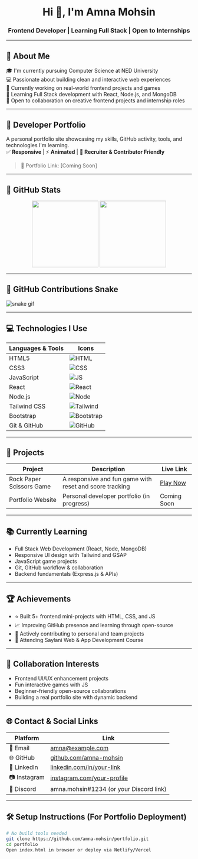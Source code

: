 <h1 align="center">Hi 👋, I'm Amna Mohsin</h1>
<h3 align="center">Frontend Developer | Learning Full Stack | Open to Internships</h3>

---

## 🧠 About Me

🎓 I'm currently pursuing Computer Science at NED University  
💻 Passionate about building clean and interactive web experiences  
🔭 Currently working on real-world frontend projects and games  
🌱 Learning Full Stack development with React, Node.js, and MongoDB  
🤝 Open to collaboration on creative frontend projects and internship roles  

---

## 💼 Developer Portfolio

A personal portfolio site showcasing my skills, GitHub activity, tools, and technologies I'm learning.  
✅ **Responsive** | ⚡ **Animated** | 🤝 **Recruiter & Contributor Friendly**

> 📍 Portfolio Link: [Coming Soon]

---

## 🚀 GitHub Stats

<p align="center">
  <img src="https://github-readme-stats.vercel.app/api?username=amna-mohsin&show_icons=true&theme=tokyonight" height="180"/>
  <img src="https://github-readme-stats.vercel.app/api/top-langs/?username=amna-mohsin&layout=compact&theme=tokyonight" height="180"/>
</p>

---

## 🐍 GitHub Contributions Snake

![snake gif](https://github.com/amna-mohsin/amna-mohsin/blob/output/github-contribution-grid-snake.svg)

---

## 💻 Technologies I Use

| Languages & Tools | Icons |
|-------------------|-------|
| HTML5             | ![HTML](https://img.shields.io/badge/-HTML5-E34F26?logo=html5&logoColor=white) |
| CSS3              | ![CSS](https://img.shields.io/badge/-CSS3-1572B6?logo=css3&logoColor=white) |
| JavaScript        | ![JS](https://img.shields.io/badge/-JavaScript-F7DF1E?logo=javascript&logoColor=black) |
| React             | ![React](https://img.shields.io/badge/-React-61DAFB?logo=react&logoColor=black) |
| Node.js           | ![Node](https://img.shields.io/badge/-Node.js-339933?logo=node.js&logoColor=white) |
| Tailwind CSS      | ![Tailwind](https://img.shields.io/badge/-Tailwind-38B2AC?logo=tailwind-css&logoColor=white) |
| Bootstrap         | ![Bootstrap](https://img.shields.io/badge/-Bootstrap-563D7C?logo=bootstrap&logoColor=white) |
| Git & GitHub      | ![GitHub](https://img.shields.io/badge/-GitHub-181717?logo=github&logoColor=white) |

---

## 🧩 Projects

| Project | Description | Live Link |
|--------|-------------|-----------|
| Rock Paper Scissors Game | A responsive and fun game with reset and score tracking | [Play Now](https://rock-paper-scissor-a.netlify.app) |
| Portfolio Website | Personal developer portfolio (in progress) | Coming Soon |

---

## 📚 Currently Learning

- Full Stack Web Development (React, Node, MongoDB)
- Responsive UI design with Tailwind and GSAP
- JavaScript game projects
- Git, GitHub workflow & collaboration
- Backend fundamentals (Express.js & APIs)

---

## 🏆 Achievements

- ⭐ Built 5+ frontend mini-projects with HTML, CSS, and JS  
- 📈 Improving GitHub presence and learning through open-source  
- 🔁 Actively contributing to personal and team projects  
- 💬 Attending Saylani Web & App Development Course  

---

## 🤝 Collaboration Interests

- Frontend UI/UX enhancement projects  
- Fun interactive games with JS  
- Beginner-friendly open-source collaborations  
- Building a real portfolio site with dynamic backend  

---

## 🌐 Contact & Social Links

| Platform | Link |
|----------|------|
| 📧 Email | [amna@example.com](mailto:amna@example.com) |
| 🌐 GitHub | [github.com/amna-mohsin](https://github.com/amna-mohsin) |
| 🔗 LinkedIn | [linkedin.com/in/your-link](https://linkedin.com/in/your-link) |
| 📷 Instagram | [instagram.com/your-profile](https://instagram.com/your-profile) |
| 💬 Discord | amna.mohsin#1234 (or your Discord link) |

---

## 🛠 Setup Instructions (For Portfolio Deployment)

```bash
# No build tools needed
git clone https://github.com/amna-mohsin/portfolio.git
cd portfolio
Open index.html in browser or deploy via Netlify/Vercel
